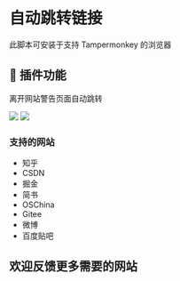 # 自动跳转链接

此脚本可安装于支持 Tampermonkey 的浏览器

## 🔧 插件功能

离开网站警告页面自动跳转

![](https://s2.loli.net/2023/02/03/sk5GLvTafdEJCnK.png)
![](https://s2.loli.net/2023/02/03/T9AVlMyiLqOuzED.png)

### 支持的网站

- 知乎
- CSDN
- 掘金
- 简书
- OSChina
- Gitee
- 微博
- 百度贴吧

## 欢迎反馈更多需要的网站
